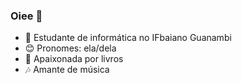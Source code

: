### Oiee 👋

- 🏫 Estudante de informática no IFbaiano Guanambi
- 😊 Pronomes: ela/dela
- 📖  Apaixonada por livros
- 🎶  Amante de música
